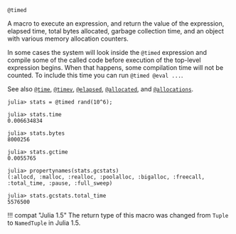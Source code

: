 ```
@timed
```

A macro to execute an expression, and return the value of the expression, elapsed time, total bytes allocated, garbage collection time, and an object with various memory allocation counters.

In some cases the system will look inside the `@timed` expression and compile some of the called code before execution of the top-level expression begins. When that happens, some compilation time will not be counted. To include this time you can run `@timed @eval ...`.

See also [`@time`](@ref), [`@timev`](@ref), [`@elapsed`](@ref), [`@allocated`](@ref), and [`@allocations`](@ref).

```julia-repl
julia> stats = @timed rand(10^6);

julia> stats.time
0.006634834

julia> stats.bytes
8000256

julia> stats.gctime
0.0055765

julia> propertynames(stats.gcstats)
(:allocd, :malloc, :realloc, :poolalloc, :bigalloc, :freecall, :total_time, :pause, :full_sweep)

julia> stats.gcstats.total_time
5576500
```

!!! compat "Julia 1.5"
    The return type of this macro was changed from `Tuple` to `NamedTuple` in Julia 1.5.

